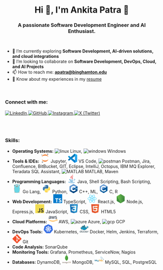 <h1 align="center">Hi 👋, I'm Ankita Patra 🌟</h1>
<h3 align="center">A passionate Software Development Engineer and AI Enthusiast.</h3>
<br>

- 🌱 I’m currently exploring **Software Development, AI-driven solutions, and cloud integrations**  
- 👯 I’m looking to collaborate on **Software Development, DevOps, Cloud, and AI Projects**  
- 📫 How to reach me: **apatra@binghamton.edu**  
- 📄 Know about my experiences in my <a href="https://www.linkedin.com/in/ankitapatra1997/overlay/1735247651983/single-media-viewer/?profileId=ACoAABmXYtwB-oQ-TR5OOPm5Xyi0iWGUFu_9j_g" target="_blank">resume</a>  
<br><br>


<h3 align="left">Connect with me:</h3>
<p align="left">
  <a href="https://www.linkedin.com/in/ankitapatra1997/" target="_blank">
    <img align="center" src="https://raw.githubusercontent.com/rahuldkjain/github-profile-readme-generator/master/src/images/icons/Social/linked-in-alt.svg" alt="LinkedIn" height="30" width="40" />
  </a>
  <a href="https://github.com/ankpatr1" target="_blank">
    <img align="center" src="https://raw.githubusercontent.com/rahuldkjain/github-profile-readme-generator/master/src/images/icons/Social/github.svg" alt="GitHub" height="30" width="40" />
  </a>
  <a href="https://www.instagram.com/ankita_patra06?igsh=MW42MHIwNnRsZXEwYQ%3D%3D&utm_source=qr" target="_blank">
    <img align="center" src="https://raw.githubusercontent.com/rahuldkjain/github-profile-readme-generator/master/src/images/icons/Social/instagram.svg" alt="Instagram" height="30" width="40" />
  </a>
  <a href="https://x.com/Ankita_Patra06" target="_blank">
    <img align="center" src="https://raw.githubusercontent.com/rahuldkjain/github-profile-readme-generator/master/src/images/icons/Social/twitter-alt.svg" alt="X (Twitter)" height="30" width="40" />
  </a>
</p>
<br><br>

<h3 align="left">Skills:</h3>
<ul>
  <li><b>Operating Systems:</b> 
    <img src="https://www.vectorlogo.zone/logos/linux/linux-icon.svg" alt="linux" width="30" height="30"/> Linux, 
    <img src="https://upload.wikimedia.org/wikipedia/commons/a/a8/Microsoft_Windows_logo_%E2%80%93_2021.svg" alt="windows" width="30" height="30"/> Windows
  </li>
  <li><b>Tools & IDEs:</b> 
    <img src="https://raw.githubusercontent.com/devicons/devicon/master/icons/jupyter/jupyter-original.svg" alt="jupyter" width="30" height="30"/> Jupyter, 
    <img src="https://raw.githubusercontent.com/devicons/devicon/master/icons/vscode/vscode-original.svg" alt="vscode" width="30" height="30"/> VS Code, 
    <img src="https://www.vectorlogo.zone/logos/getpostman/getpostman-icon.svg" alt="postman" width="30" height="30"/> Postman, 
    Jira, Confluence, BitBucket, GIT, Eclipse, IntelliJ, Octopus, IBM MQ Explorer, Teradata SQL Assistant, 
    <img src="https://upload.wikimedia.org/wikipedia/commons/d/d3/Matlab_Logo.png" alt="MATLAB" width="30" height="30"/> MATLAB, Maven
  </li>
  <li><b>Programming Languages:</b> 
    <img src="https://raw.githubusercontent.com/devicons/devicon/master/icons/java/java-original.svg" alt="java" width="30" height="30"/> Java, 
    Shell Scripting, Bash Scripting, 
    <img src="https://raw.githubusercontent.com/devicons/devicon/master/icons/go/go-original.svg" alt="go" width="30" height="30"/> Go Lang, 
    <img src="https://raw.githubusercontent.com/devicons/devicon/master/icons/python/python-original.svg" alt="python" width="30" height="30"/> Python, 
    <img src="https://raw.githubusercontent.com/devicons/devicon/master/icons/cplusplus/cplusplus-original.svg" alt="cplusplus" width="30" height="30"/> C++, 
    ML, 
    <img src="https://raw.githubusercontent.com/devicons/devicon/master/icons/c/c-original.svg" alt="c" width="30" height="30"/> C, 
    R
  </li>
  <li><b>Web Development:</b> 
    <img src="https://raw.githubusercontent.com/devicons/devicon/master/icons/typescript/typescript-original.svg" alt="typescript" width="30" height="30"/> TypeScript, 
    <img src="https://raw.githubusercontent.com/devicons/devicon/master/icons/react/react-original.svg" alt="react" width="30" height="30"/> React.js, 
    <img src="https://raw.githubusercontent.com/devicons/devicon/master/icons/nodejs/nodejs-original.svg" alt="nodejs" width="30" height="30"/> Node.js, 
    Express.js, 
    <img src="https://raw.githubusercontent.com/devicons/devicon/master/icons/javascript/javascript-original.svg" alt="javascript" width="30" height="30"/> JavaScript, 
    <img src="https://raw.githubusercontent.com/devicons/devicon/master/icons/css3/css3-original.svg" alt="css3" width="30" height="30"/> CSS, 
    <img src="https://raw.githubusercontent.com/devicons/devicon/master/icons/html5/html5-original.svg" alt="html5" width="30" height="30"/> HTML5
  </li>
  <li><b>Cloud Platforms:</b> 
    <img src="https://raw.githubusercontent.com/devicons/devicon/master/icons/amazonwebservices/amazonwebservices-original-wordmark.svg" alt="aws" width="30" height="30"/> AWS, 
    <img src="https://www.vectorlogo.zone/logos/microsoft_azure/microsoft_azure-icon.svg" alt="azure" width="30" height="30"/> Azure, 
    <img src="https://www.vectorlogo.zone/logos/google_cloud/google_cloud-icon.svg" alt="gcp" width="30" height="30"/> GCP
  </li>
  <li><b>DevOps Tools:</b> 
    <img src="https://raw.githubusercontent.com/devicons/devicon/master/icons/kubernetes/kubernetes-plain.svg" alt="kubernetes" width="30" height="30"/> Kubernetes, 
    <img src="https://raw.githubusercontent.com/devicons/devicon/master/icons/docker/docker-original-wordmark.svg" alt="docker" width="30" height="30"/> Docker, Helm, Jenkins, Terraform, 
    <img src="https://raw.githubusercontent.com/devicons/devicon/master/icons/git/git-original.svg" alt="git" width="30" height="30"/> Git
  </li>
  <li><b>Code Analysis:</b> SonarQube</li>
  <li><b>Monitoring Tools:</b> Grafana, Prometheus, ServiceNow, Nagios</li>
  <li><b>Databases:</b> DynamoDB, 
    <img src="https://raw.githubusercontent.com/devicons/devicon/master/icons/mongodb/mongodb-original-wordmark.svg" alt="mongodb" width="30" height="30"/> MongoDB, 
    <img src="https://raw.githubusercontent.com/devicons/devicon/master/icons/mysql/mysql-original-wordmark.svg" alt="mysql" width="30" height="30"/> MySQL, SQL, PostgreSQL
  </li>
</ul>
<br><br>
